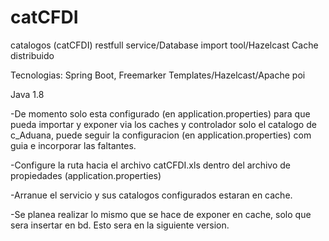 # catCFDI

catalogos (catCFDI) restfull service/Database import tool/Hazelcast Cache distribuido

Tecnologias: Spring Boot, Freemarker Templates/Hazelcast/Apache poi

Java 1.8

-De momento solo esta configurado (en application.properties) para que pueda importar y exponer via los caches y controlador solo el catalogo de c_Aduana, 
puede seguir la configuracion (en application.properties) com guia e incorporar las faltantes.

-Configure la ruta hacia el archivo catCFDI.xls dentro del archivo de propiedades (application.properties)

-Arranue el servicio y sus catalogos configurados estaran en cache.

-Se planea realizar lo mismo que se hace de exponer en cache, solo que sera insertar en bd. Esto sera en la siguiente version.

